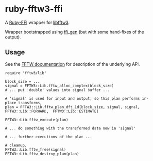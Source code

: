 ruby-fftw3-ffi
==============

A [Ruby-FFI](https://github.com/ffi/ffi) wrapper for [libfftw3](http://www.fftw.org/).

Wrapper bootstrapped using [ffi_gen](https://github.com/neelance/ffi_gen) (but with some hand-fixes of the output).

Usage
-----

See the [FFTW documentation](http://www.fftw.org/doc/index.html) for description of the underlying API.

    require 'fftw3/lib'
    
    block_size = ...
    signal = FFTW3::Lib.fftw_alloc_complex(block_size)
    # ... put 'double' values into signal buffer ...
    
    # 'signal' is used for input and output, so this plan performs in-place transforms,
    plan = FFTW3::Lib.fftw_plan_dft_1d(block_size, signal, signal, FFTW3::Lib::FORWARD,  FFTW3::Lib::ESTIMATE)
    
    FFTW3::Lib.fftw_execute(plan)
    
    # ... do something with the transformed data now in 'signal'
    
    # ... further executions of the plan ...
    
    # cleanup,
    FFTW3::Lib.fftw_free(signal)
    FFTW3::Lib.fftw_destroy_plan(plan)
